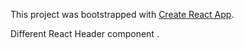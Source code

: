 This project was bootstrapped with [Create React App](https://github.com/facebookincubator/create-react-app).

Different React Header component . 
